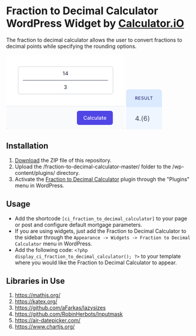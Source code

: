 # Fraction to Decimal Calculator WordPress Widget by [Calculator.iO](https://www.calculator.io/ "Calculator.iO Homepage")

The fraction to decimal calculator allows the user to convert fractions to decimal points while specifying the rounding options.

![Fraction to Decimal Calculator Input Form](/assets/images/screenshot-1.png "Fraction to Decimal Calculator Input Form")
![Fraction to Decimal Calculator Calculation Results](/assets/images/screenshot-2.png "Fraction to Decimal Calculator Calculation Results")

## Installation

1. [Download](https://github.com/pub-calculator-io/age-calculator/archive/refs/heads/master.zip) the ZIP file of this repository.
2. Upload the /fraction-to-decimal-calculator-master/ folder to the /wp-content/plugins/ directory.
3. Activate the [Fraction to Decimal Calculator](https://www.calculator.io/fraction-to-decimal-calculator/ "Fraction to Decimal Calculator Homepage") plugin through the "Plugins" menu in WordPress.

## Usage
* Add the shortcode `[ci_fraction_to_decimal_calculator]` to your page or post and configure default mortgage parameters.
* If you are using widgets, just add the Fraction to Decimal Calculator to the sidebar through the `Appearance -> Widgets -> Fraction to Decimal Calculator` menu in WordPress.
* Add the following code: `<?php display_ci_fraction_to_decimal_calculator(); ?>` to your template where you would like the Fraction to Decimal Calculator to appear.

## Libraries in Use
1. https://mathjs.org/
2. https://katex.org/
3. https://github.com/aFarkas/lazysizes
4. https://github.com/RobinHerbots/Inputmask
5. https://air-datepicker.com/
6. https://www.chartjs.org/
